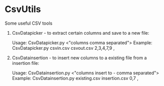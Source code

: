 CsvUtils
========

Some useful CSV tools

1. CsvDatapicker - to extract certain columns and save to a new file:

	Usage: CsvDatapicker.py <CSVin> <CSVout> <"columns comma separated"> <separator>
	Example: CsvDatapicker.py csvin.csv csvout.csv 2,3,4,7,9 ,

2. CsvDatainsertion - to insert new columns to a existing file from a insertion file:

	Usage: CsvDatainsertion.py <CSVtoAlter> <CSVinsertion> <"columns insert to - comma separated"> <separator>
	Example: CsvDatainsertion.py existing.csv insertion.csv 0,7 ,
